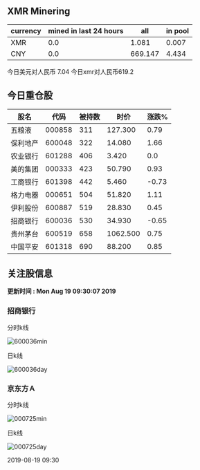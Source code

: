 ## XMR Minering

|currency|mined in last 24 hours|all|in pool|
|---|---|---|---|
|XMR|0.0|1.081|0.007|
|CNY|0.0|669.147|4.434|

今日美元对人民币 7.04	今日xmr对人民币619.2


## 今日重仓股 

|股名|代码|被持数|时价|涨跌%|
|---|---|---|---|---|
|五粮液|000858|311|127.300|0.79|
|保利地产|600048|322|14.080|1.66|
|农业银行|601288|406|3.420|0.0|
|美的集团|000333|423|50.790|0.93|
|工商银行|601398|442|5.460|-0.73|
|格力电器|000651|504|51.820|1.11|
|伊利股份|600887|519|28.830|0.45|
|招商银行|600036|530|34.930|-0.65|
|贵州茅台|600519|658|1062.500|0.75|
|中国平安|601318|690|88.200|0.85|

## 关注股信息
**更新时间 : Mon Aug 19 09:30:07 2019**
### 招商银行 
分时k线

![600036min](http://image.sinajs.cn/newchart/min/n/sh600036.gif)

日k线

![600036day](http://image.sinajs.cn/newchart/daily/n/sh600036.gif)

### 京东方Ａ 
分时k线

![000725min](http://image.sinajs.cn/newchart/min/n/sz000725.gif)

日k线

![000725day](http://image.sinajs.cn/newchart/daily/n/sz000725.gif)

2019-08-19 09:30